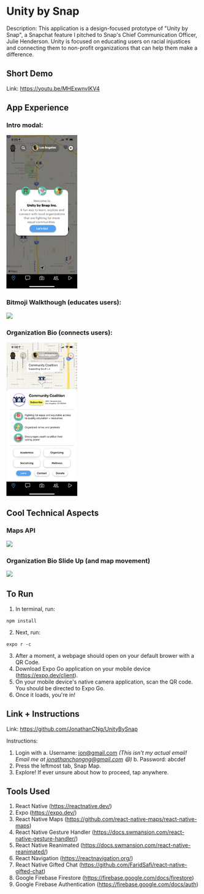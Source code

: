 # Unity by Snap

Description:
This application is a design-focused prototype of "Unity by Snap", a Snapchat feature I pitched to Snap's Chief Communication Officer, Julie Henderson. Unity is focused on educating users on racial injustices and connecting them to non-profit organizations that can help them make a difference.

## Short Demo
Link: https://youtu.be/MHExwnvIKV4

## App Experience
### Intro modal:
<img src="assets/readme/IntroFrameDemo.png" height="400" />

### Bitmoji Walkthough (educates users):
<img src="assets/readme/BitmojiWalkthroughDemo.gif" height="400" />

### Organization Bio (connects users):
<img src="assets/readme/CoCoFrameDemo.png" height="400" />

## Cool Technical Aspects
### Maps API
<img src="assets/readme/MapDemo.gif" height="400" />

### Organization Bio Slide Up (and map movement)
<img src="assets/readme/CoCoDemo.gif" height="400" />

## To Run

1. In terminal, run: 
```
npm install
```
2. Next, run:
```
expo r -c
```
3. After a moment, a webpage should open on your default brower with a QR Code.
4. Download Expo Go application on your mobile device (https://expo.dev/client).
5. On your mobile device's native camera application, scan the QR code. You should be directed to Expo Go.
6. Once it loads, you're in!

## Link + Instructions

Link: https://github.com/JonathanCNg/UnityBySnap

Instructions:
1. Login with
  a. Username: jon@gmail.com <em>(This isn't my actual email! Email me at jonathanchongng@gmail.com :smile:)</em>
  b. Password: abcdef
2. Press the leftmost tab, Snap Map.
3. Explore! If ever unsure about how to proceed, tap anywhere.

## Tools Used
1. React Native (https://reactnative.dev/)
2. Expo (https://expo.dev/)
3. React Native Maps (https://github.com/react-native-maps/react-native-maps)
4. React Native Gesture Handler (https://docs.swmansion.com/react-native-gesture-handler/)
5. React Native Reanimated (https://docs.swmansion.com/react-native-reanimated/)
6. React Navigation (https://reactnavigation.org/)
7. React Native Gifted Chat (https://github.com/FaridSafi/react-native-gifted-chat)
8. Google Firebase Firestore (https://firebase.google.com/docs/firestore)
9. Google Firebase Authentication (https://firebase.google.com/docs/auth)
